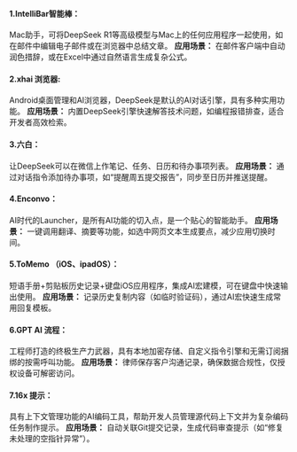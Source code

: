 #### 1.IntelliBar智能棒：
Mac助手，可将DeepSeek R1等高级模型与Mac上的任何应用程序一起使用，如在邮件中编辑电子邮件或在浏览器中总结文章。
**应用场景：**
在邮件客户端中自动润色措辞，或在Excel中通过自然语言生成复杂公式。



#### 2.xhai 浏览器:
Android桌面管理和AI浏览器，DeepSeek是默认的AI对话引擎，具有多种实用功能。
**应用场景：**
内置DeepSeek引擎快速解答技术问题，如编程报错排查，适合开发者高效检索。


#### 3.六白：
让DeepSeek可以在微信上作笔记、任务、日历和待办事项列表。
**应用场景：**
通过对话指令添加待办事项，如“提醒周五提交报告”，同步至日历并推送提醒。


#### 4.Enconvo：
AI时代的Launcher，是所有AI功能的切入点，是一个贴心的智能助手。
**应用场景：**
一键调用翻译、摘要等功能，如选中网页文本生成要点，减少应用切换时间。



#### 5.ToMemo （iOS、ipadOS）：
短语手册+剪贴板历史记录+键盘iOS应用程序，集成AI宏建模，可在键盘中快速输出使用。
**应用场景：**
记录历史复制内容（如临时验证码），通过AI宏快速生成常用回复模板。



#### 6.GPT AI 流程：
工程师打造的终极生产力武器，具有本地加密存储、自定义指令引擎和无需订阅捆绑的按需呼叫功能。
**应用场景：**
律师保存客户沟通记录，确保数据合规性，仅授权设备可解密访问。


#### 7.16x 提示：
具有上下文管理功能的AI编码工具，帮助开发人员管理源代码上下文并为复杂编码任务制作提示。
**应用场景：**
自动关联Git提交记录，生成代码审查提示（如“修复未处理的空指针异常”）。
